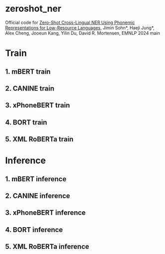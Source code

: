 # zeroshot_ner
Official code for [Zero-Shot Cross-Lingual NER Using Phonemic Representations for Low-Resource Languages](https://arxiv.org/abs/2406.16030), Jimin Sohn*, Haeji Jung*, Alex Cheng, Jooeun Kang, Yilin Du, David R. Mortensen, EMNLP 2024 main

# Train
## 1. mBERT train

## 2. CANINE train

## 3. xPhoneBERT train

## 4. BORT train

## 5. XML RoBERTa train

# Inference
## 1. mBERT inference

## 2. CANINE inference

## 3. xPhoneBERT inference

## 4. BORT inference

## 5. XML RoBERTa inference
